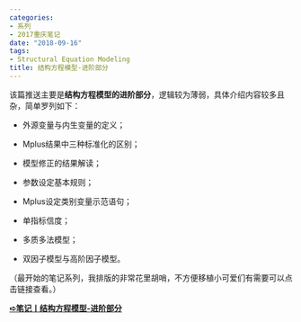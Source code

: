 ```yaml
---
categories:
- 系列
- 2017重庆笔记
date: "2018-09-16"
tags:
- Structural Equation Modeling
title: 结构方程模型-进阶部分
---
```

该篇推送主要是**结构方程模型的进阶部分**，逻辑较为薄弱，具体介绍内容较多且杂，简单罗列如下：

<!--more-->

- 外源变量与内生变量的定义；
- Mplus结果中三种标准化的区别；

- 模型修正的结果解读；

- 参数设定基本规则；

- Mplus设定类别变量示范语句；

- 单指标信度；

- 多质多法模型；

- 双因子模型与高阶因子模型。

（最开始的笔记系列，我排版的非常花里胡哨，不方便移植小可爱们有需要可以点击链接查看。）

[**➪笔记丨结构方程模型-进阶部分**](https://mp.weixin.qq.com/s?__biz=MzIwMDk1OTM2OQ==&mid=2247484478&idx=1&sn=b63b1f76f05f1e9c6dd2eb4f39a92adc&chksm=96f470d8a183f9ce45b670387b72e2c2e14be2634c4dc2624ee1ce19831f6bf1bb4967c0d813&token=1412599005&lang=zh_CN&scene=21#wechat_redirect)
